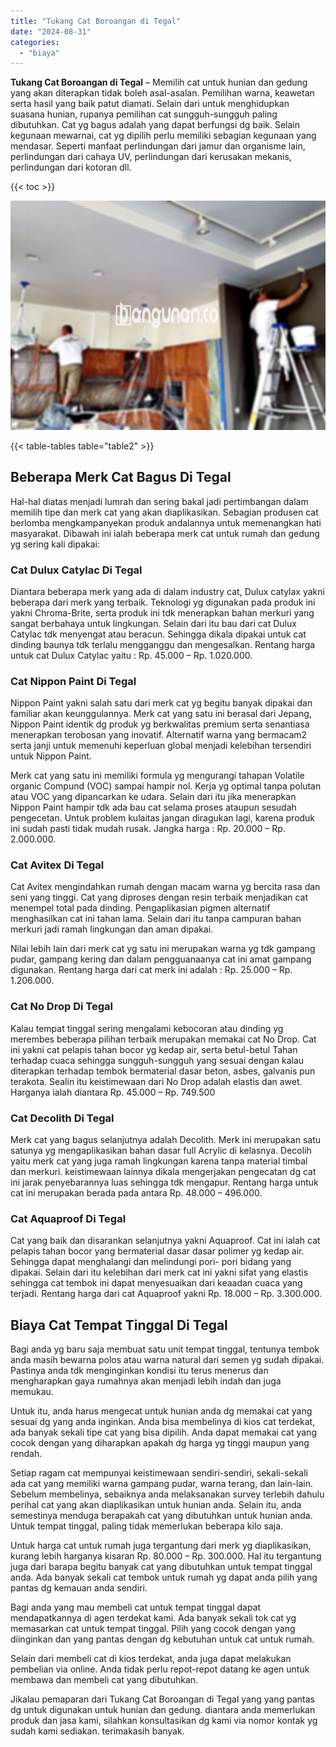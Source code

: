 ```yaml
---
title: "Tukang Cat Boroangan di Tegal"
date: "2024-08-31"
categories: 
  - "biaya"
---
```


**Tukang Cat Boroangan di Tegal** – Memilih cat untuk hunian dan gedung yang akan diterapkan tidak boleh asal-asalan. Pemilihan warna, keawetan serta hasil yang baik patut diamati. Selain dari untuk menghidupkan suasana hunian, rupanya pemilihan cat sungguh-sungguh paling dibutuhkan. Cat yg bagus adalah yang dapat berfungsi dg baik. Selain kegunaan mewarnai, cat yg dipilih perlu memiliki sebagian kegunaan yang mendasar. Seperti manfaat perlindungan dari jamur dan organisme lain, perlindungan dari cahaya UV, perlindungan dari kerusakan mekanis, perlindungan dari kotoran dll.

{{< toc >}}

![Tukang Cat Boroangan di Tegal](/images/jasa-cat-murah27.png)

{{< table-tables table="table2" >}}

## Beberapa Merk Cat Bagus Di Tegal

Hal-hal diatas menjadi lumrah dan sering bakal jadi pertimbangan dalam memilih tipe dan merk cat yang akan diaplikasikan. Sebagian produsen cat berlomba mengkampanyekan produk andalannya untuk memenangkan hati masyarakat. Dibawah ini ialah beberapa merk cat untuk rumah dan gedung yg sering kali dipakai:

### Cat Dulux Catylac Di Tegal

Diantara beberapa merk yang ada di dalam industry cat, Dulux catylax yakni beberapa dari merk yang terbaik. Teknologi yg digunakan pada produk ini yakni Chroma-Brite, serta produk ini tdk menerapkan bahan merkuri yang sangat berbahaya untuk lingkungan. Selain dari itu bau dari cat Dulux Catylac tdk menyengat atau beracun. Sehingga dikala dipakai untuk cat dinding baunya tdk terlalu mengganggu dan mengesalkan. Rentang harga untuk cat Dulux Catylac yaitu : Rp. 45.000 – Rp. 1.020.000.

### Cat Nippon Paint Di Tegal

Nippon Paint yakni salah satu dari merk cat yg begitu banyak dipakai dan familiar akan keunggulannya. Merk cat yang satu ini berasal dari Jepang, Nippon Paint identik dg produk yg berkwalitas premium serta senantiasa menerapkan terobosan yang inovatif. Alternatif warna yang bermacam2 serta janji untuk memenuhi keperluan global menjadi kelebihan tersendiri untuk Nippon Paint.

Merk cat yang satu ini memiliki formula yg mengurangi tahapan Volatile organic Compund (VOC) sampai hampir nol. Kerja yg optimal tanpa polutan atau VOC yang dipancarkan ke udara. Selain dari itu jika menerapkan Nippon Paint hampir tdk ada bau cat selama proses ataupun sesudah pengecetan. Untuk problem kulaitas jangan diragukan lagi, karena produk ini sudah pasti tidak mudah rusak. Jangka harga : Rp. 20.000 – Rp. 2.000.000.

### Cat Avitex Di Tegal

Cat Avitex mengindahkan rumah dengan macam warna yg bercita rasa dan seni yang tinggi. Cat yang diproses dengan resin terbaik menjadikan cat menempel total pada dinding. Pengaplikasian pigmen alternatif menghasilkan cat ini tahan lama. Selain dari itu tanpa campuran bahan merkuri jadi ramah lingkungan dan aman dipakai.

Nilai lebih lain dari merk cat yg satu ini merupakan warna yg tdk gampang pudar, gampang kering dan dalam pengguanaanya cat ini amat gampang digunakan. Rentang harga dari cat merk ini adalah : Rp. 25.000 – Rp. 1.206.000.

### Cat No Drop Di Tegal

Kalau tempat tinggal sering mengalami kebocoran atau dinding yg merembes beberapa pilihan terbaik merupakan memakai cat No Drop. Cat ini yakni cat pelapis tahan bocor yg kedap air, serta betul-betul Tahan terhadap cuaca sehingga sungguh-sungguh yang sesuai dengan kalau diterapkan terhadap tembok bermaterial dasar beton, asbes, galvanis pun terakota. Sealin itu keistimewaan dari No Drop adalah elastis dan awet. Harganya ialah diantara Rp. 45.000 – Rp. 749.500

### Cat Decolith Di Tegal

Merk cat yang bagus selanjutnya adalah Decolith. Merk ini merupakan satu satunya yg mengaplikasikan bahan dasar full Acrylic di kelasnya. Decolih yaitu merk cat yang juga ramah lingkungan karena tanpa material timbal dan merkuri. keistimewaan lainnya dikala mengerjakan pengecatan dg cat ini jarak penyebarannya luas sehingga tdk mengapur. Rentang harga untuk cat ini merupakan berada pada antara Rp. 48.000 – 496.000.

### Cat Aquaproof Di Tegal

Cat yang baik dan disarankan selanjutnya yakni Aquaproof. Cat ini ialah cat pelapis tahan bocor yang bermaterial dasar dasar polimer yg kedap air. Sehingga dapat menghalangi dan melindungi pori- pori bidang yang dipakai. Selain dari itu kelebihan dari merk cat ini yakni sifat yang elastis sehingga cat tembok ini dapat menyesuaikan dari keaadan cuaca yang terjadi. Rentang harga dari cat Aquaproof yakni Rp. 18.000 – Rp. 3.300.000.

## Biaya Cat Tempat Tinggal Di Tegal

Bagi anda yg baru saja membuat satu unit tempat tinggal, tentunya tembok anda masih bewarna polos atau warna natural dari semen yg sudah dipakai. Pastinya anda tdk menginginkan kondisi itu terus menerus dan mengharapkan gaya rumahnya akan menjadi lebih indah dan juga memukau.

Untuk itu, anda harus mengecat untuk hunian anda dg memakai cat yang sesuai dg yang anda inginkan. Anda bisa membelinya di kios cat terdekat, ada banyak sekali tipe cat yang bisa dipilih. Anda dapat memakai cat yang cocok dengan yang diharapkan apakah dg harga yg tinggi maupun yang rendah.

Setiap ragam cat mempunyai keistimewaan sendiri-sendiri, sekali-sekali ada cat yang memiliki warna gampang pudar, warna terang, dan lain-lain. Sebelum membelinya, sebaiknya anda melaksanakan survey terlebih dahulu perihal cat yang akan diaplikasikan untuk hunian anda. Selain itu, anda semestinya menduga berapakah cat yang dibutuhkan untuk hunian anda. Untuk tempat tinggal, paling tidak memerlukan beberapa kilo saja.

Untuk harga cat untuk rumah juga tergantung dari merk yg diaplikasikan, kurang lebih harganya kisaran Rp. 80.000 – Rp. 300.000. Hal itu tergantung juga dari barapa begitu banyak cat yang dibutuhkan untuk tempat tinggal anda. Ada banyak sekali cat tembok untuk rumah yg dapat anda pilih yang pantas dg kemauan anda sendiri.

Bagi anda yang mau membeli cat untuk tempat tinggal dapat mendapatkannya di agen terdekat kami. Ada banyak sekali tok cat yg memasarkan cat untuk tempat tinggal. Pilih yang cocok dengan yang diinginkan dan yang pantas dengan dg kebutuhan untuk cat untuk rumah.

Selain dari membeli cat di kios terdekat, anda juga dapat melakukan pembelian via online. Anda tidak perlu repot-repot datang ke agen untuk membawa dan membeli cat yang dibutuhkan.

Jikalau pemaparan dari Tukang Cat Boroangan di Tegal yang yang pantas dg untuk digunakan untuk hunian dan gedung. diantara anda memerlukan produk dan jasa kami, silahkan konsultasikan dg kami via nomor kontak yg sudah kami sediakan. terimakasih banyak.
